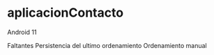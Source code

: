 # aplicacionContacto
Android 11

Faltantes
Persistencia del ultimo ordenamiento 
Ordenamiento manual
